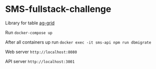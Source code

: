# SMS-fullstack-challenge

Library for table
[ag-grid](https://www.ag-grid.com/)

Run `docker-compose up`

After all containers up run 
`docker exec -it sms-api npm run dbmigrate`

Web server `http://localhost:8080`

API server `http://localhost:3001`
